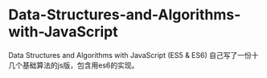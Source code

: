 # Data-Structures-and-Algorithms-with-JavaScript
Data Structures and Algorithms with JavaScript (ES5 &amp; ES6)
自己写了一份十几个基础算法的js版，包含用es6的实现。
